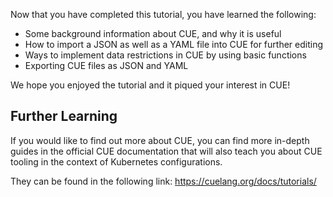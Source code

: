 
Now that you have completed this tutorial, you have learned the following:

- Some background information about CUE, and why it is useful
- How to import a JSON as well as a YAML file into CUE for further editing
- Ways to implement data restrictions in CUE by using basic functions
- Exporting CUE files as JSON and YAML

We hope you enjoyed the tutorial and it piqued your interest in CUE!

## Further Learning

If you would like to find out more about CUE, you can find more in-depth guides in the official CUE documentation that will also teach you about CUE tooling in the context of Kubernetes configurations.

They can be found in the following link:
https://cuelang.org/docs/tutorials/